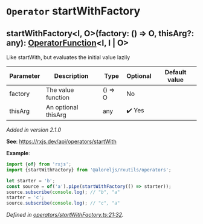 # `Operator` startWithFactory

## startWithFactory\<I, O>(factory: () => O, thisArg?: any): [OperatorFunction](https://rxjs.dev/api/index/interface/OperatorFunction)\<I, I | O>

Like startWith, but evaluates the initial value lazily

| **Parameter** | **Description** | **Type** | **Optional** | **Default value** |
|---------------|-----------------|----------|--------------|-------------------|
| factory | The value function | <span>() => O</span> | No |  |
| thisArg | An optional thisArg | <span>any</span> | :heavy_check_mark: Yes |  |

*Added in version 2.1.0*

**See**: https://rxjs.dev/api/operators/startWith

**Example**:
```typescript
import {of} from 'rxjs';
import {startWithFactory} from '@aloreljs/rxutils/operators';

let starter = 'b';
const source = of('a').pipe(startWithFactory(() => starter));
source.subscribe(console.log); // "b", "a"
starter = 'c';
source.subscribe(console.log); // "c", "a"
```

*Defined in [operators/startWithFactory.ts:21:32](https://github.com/Alorel/rxutils/blob/e14ca99/projects/rxutils/operators/startWithFactory.ts#L21).*